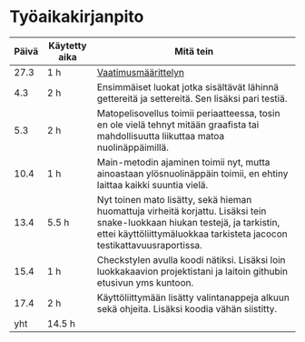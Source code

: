 # Työaikakirjanpito

| Päivä | Käytetty aika | Mitä tein    |
|-------|---------------|--------------|
| 27.3  | 1 h           | [Vaatimusmäärittelyn](https://github.com/hallssus/omt-harjoitustyo/blob/master/dokumentaatio/vaatimusmaarittely.md) |
| 4.3   | 2 h           | Ensimmäiset luokat jotka sisältävät lähinnä gettereitä ja settereitä. Sen lisäksi pari testiä. |
| 5.3   | 2 h           | Matopelisovellus toimii periaatteessa, tosin en ole vielä tehnyt mitään graafista tai mahdollisuutta liikuttaa matoa nuolinäppäimillä. |
| 10.4  | 1 h           | Main-metodin ajaminen toimii nyt, mutta ainoastaan ylösnuolinäppäin toimii, en ehtiny laittaa kaikki suuntia vielä. |
| 13.4  | 5.5 h         | Nyt toinen mato lisätty, sekä hieman huomattuja virheitä korjattu. Lisäksi tein snake-luokkaan hiukan testejä, ja tarkistin, ettei käyttöliittymäluokkaa tarkisteta jacocon testikattavuusraportissa.
| 15.4  | 1 h           | Checkstylen avulla koodi nätiksi. Lisäksi loin luokkakaavion projektistani ja laitoin githubin etusivun yms kuntoon. 
| 17.4  | 2 h           | Käyttöliittymään lisätty valintanappeja alkuun sekä ohjeita. Lisäksi koodia vähän siistitty.
| yht   | 14.5 h        |  
